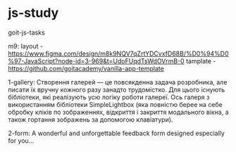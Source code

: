 # js-study

goit-js-tasks

m9: layout -
https://www.figma.com/design/m8k9NQV7qZrtYDCvxfD68B/%D0%94%D0%97-JavaScript?node-id=3-969&t=UdoFUqdTsWdOVrmB-0
tamplate - https://github.com/goitacademy/vanilla-app-template

1-gallery: Створення галерей — це повсякденна задача розробника, але писати їх
вручну кожного разу занадто трудомістко. Для цього існують бібліотеки, які
реалізують усю логіку роботи галереї. Ось галеря з використанням бібліотеки
SimpleLightbox (яка повністю берее на себе обробку кліків по зображеннях,
відкриття і закриття модального вікна, а також гортання зображень за допомогою
клавіатури).

2-form: A wonderful and unforgettable feedback form designed especially for
you...

